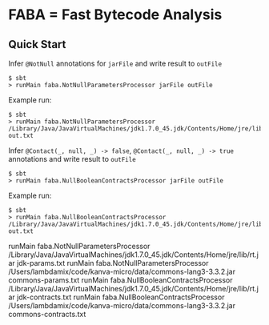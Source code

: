 # FABA = Fast Bytecode Analysis

## Quick Start

Infer `@NotNull` annotations for `jarFile` and write result to `outFile`

    $ sbt
    > runMain faba.NotNullParametersProcessor jarFile outFile

Example run:

    $ sbt
    > runMain faba.NotNullParametersProcessor /Library/Java/JavaVirtualMachines/jdk1.7.0_45.jdk/Contents/Home/jre/lib/rt.jar out.txt

Infer `@Contact(_, null, _) -> false`, `@Contact(_, null, _) -> true` annotations and write result to `outFile`

    $ sbt
    > runMain faba.NullBooleanContractsProcessor jarFile outFile

Example run:

    $ sbt
    > runMain faba.NullBooleanContractsProcessor /Library/Java/JavaVirtualMachines/jdk1.7.0_45.jdk/Contents/Home/jre/lib/rt.jar out.txt



runMain faba.NotNullParametersProcessor /Library/Java/JavaVirtualMachines/jdk1.7.0_45.jdk/Contents/Home/jre/lib/rt.jar jdk-params.txt
runMain faba.NotNullParametersProcessor /Users/lambdamix/code/kanva-micro/data/commons-lang3-3.3.2.jar commons-params.txt
runMain faba.NullBooleanContractsProcessor /Library/Java/JavaVirtualMachines/jdk1.7.0_45.jdk/Contents/Home/jre/lib/rt.jar jdk-contracts.txt
runMain faba.NullBooleanContractsProcessor /Users/lambdamix/code/kanva-micro/data/commons-lang3-3.3.2.jar commons-contracts.txt
